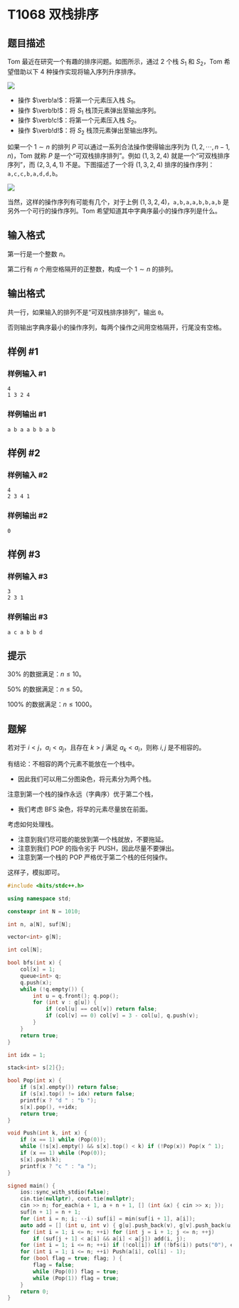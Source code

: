 # T1068 双栈排序

## 题目描述

Tom 最近在研究一个有趣的排序问题。如图所示，通过 $2$ 个栈 $S_1$ 和 $S_2$，Tom 希望借助以下 $4$ 种操作实现将输入序列升序排序。

![](https://cdn.luogu.com.cn/upload/image_hosting/gwxu91ud.png)

- 操作 $\verb!a!$：将第一个元素压入栈 $S_1$。
- 操作 $\verb!b!$：将 $S_1$ 栈顶元素弹出至输出序列。
- 操作 $\verb!c!$：将第一个元素压入栈 $S_2$。
- 操作 $\verb!d!$：将 $S_2$ 栈顶元素弹出至输出序列。


如果一个 $1\sim n$ 的排列 $P$ 可以通过一系列合法操作使得输出序列为 $(1,2,\cdots,n-1,n)$，Tom 就称 $P$ 是一个“可双栈排序排列”。例如 $(1,3,2,4)$ 就是一个“可双栈排序序列”，而 $(2,3,4,1)$ 不是。下图描述了一个将 $(1,3,2,4)$ 排序的操作序列：$\texttt {a,c,c,b,a,d,d,b}$。

![](https://cdn.luogu.com.cn/upload/image_hosting/jwdjwfee.png)

当然，这样的操作序列有可能有几个，对于上例 $(1,3,2,4)$，$\texttt{a,b,a,a,b,b,a,b}$ 是另外一个可行的操作序列。Tom 希望知道其中字典序最小的操作序列是什么。

## 输入格式

第一行是一个整数 $n$。

第二行有 $n$ 个用空格隔开的正整数，构成一个 $1\sim n$ 的排列。

## 输出格式

共一行，如果输入的排列不是“可双栈排序排列”，输出 `0`。

否则输出字典序最小的操作序列，每两个操作之间用空格隔开，行尾没有空格。

## 样例 #1

### 样例输入 #1

```
4
1 3 2 4
```

### 样例输出 #1

```
a b a a b b a b
```

## 样例 #2

### 样例输入 #2

```
4
2 3 4 1
```

### 样例输出 #2

```
0
```

## 样例 #3

### 样例输入 #3

```
3
2 3 1
```

### 样例输出 #3

```
a c a b b d
```

## 提示

$30\%$ 的数据满足：$n\le10$。

$50\%$ 的数据满足：$n\le50$。

$100\%$ 的数据满足：$n\le1000$。

## 题解

若对于 $i<j$，$a_i<a_j$，且存在 $k>j$ 满足 $a_k<a_i$，则称 $i,j$​ 是不相容的。

有结论：不相容的两个元素不能放在一个栈中。

+ 因此我们可以用二分图染色，将元素分为两个栈。

注意到第一个栈的操作永远（字典序）优于第二个栈，

+ 我们考虑 BFS 染色，将早的元素尽量放在前面。

考虑如何处理栈。

+ 注意到我们尽可能的能放到第一个栈就放，不要拖延。
+ 注意到我们 POP 的指令劣于 PUSH，因此尽量不要弹出。
+ 注意到第一个栈的 POP 严格优于第二个栈的任何操作。

这样子，模拟即可。

```cpp
#include <bits/stdc++.h>

using namespace std;

constexpr int N = 1010;

int n, a[N], suf[N];

vector<int> g[N];

int col[N];

bool bfs(int x) {
    col[x] = 1;
    queue<int> q;
    q.push(x);
    while (!q.empty()) {
        int u = q.front(); q.pop();
        for (int v : g[u]) {
            if (col[u] == col[v]) return false;
            if (col[v] == 0) col[v] = 3 - col[u], q.push(v);
        }
    }
    return true;
}

int idx = 1;

stack<int> s[2]{};

bool Pop(int x) {
    if (s[x].empty()) return false;
    if (s[x].top() != idx) return false;
    printf(x ? "d " : "b ");
    s[x].pop(), ++idx;
    return true;
}

void Push(int k, int x) {
    if (x == 1) while (Pop(0));
    while (!s[x].empty() && s[x].top() < k) if (!Pop(x)) Pop(x ^ 1);
    if (x == 1) while (Pop(0));
    s[x].push(k);
    printf(x ? "c " : "a ");
}

signed main() {
    ios::sync_with_stdio(false);
    cin.tie(nullptr), cout.tie(nullptr);
    cin >> n; for_each(a + 1, a + n + 1, [] (int &x) { cin >> x; });
    suf[n + 1] = n + 1;
    for (int i = n; i; --i) suf[i] = min(suf[i + 1], a[i]);
    auto add = [] (int u, int v) { g[u].push_back(v), g[v].push_back(u); };
    for (int i = 1; i <= n; ++i) for (int j = i + 1; j <= n; ++j)
        if (suf[j + 1] < a[i] && a[i] < a[j]) add(i, j);
    for (int i = 1; i <= n; ++i) if (!col[i]) if (!bfs(i)) puts("0"), exit(0);
    for (int i = 1; i <= n; ++i) Push(a[i], col[i] - 1);
    for (bool flag = true; flag; ) {
        flag = false;
        while (Pop(0)) flag = true;
        while (Pop(1)) flag = true;
    }
    return 0;
}
```